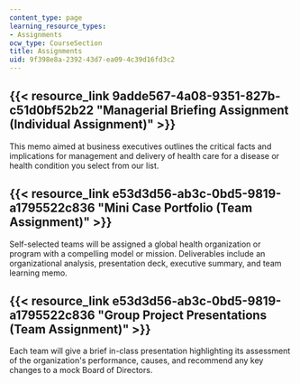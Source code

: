 ```yaml
---
content_type: page
learning_resource_types:
- Assignments
ocw_type: CourseSection
title: Assignments
uid: 9f398e8a-2392-43d7-ea09-4c39d16fd3c2
---
```


{{< resource_link 9adde567-4a08-9351-827b-c51d0bf52b22 "Managerial Briefing Assignment (Individual Assignment)" >}}
--------------------------------------------------------------------------------------------------------------------------

This memo aimed at business executives outlines the critical facts and implications for management and delivery of health care for a disease or health condition you select from our list.

{{< resource_link e53d3d56-ab3c-0bd5-9819-a1795522c836 "Mini Case Portfolio (Team Assignment)" >}}
----------------------------------------------------------------------------------------------

Self-selected teams will be assigned a global health organization or program with a compelling model or mission. Deliverables include an organizational analysis, presentation deck, executive summary, and team learning memo.

{{< resource_link e53d3d56-ab3c-0bd5-9819-a1795522c836 "Group Project Presentations (Team Assignment)" >}}
------------------------------------------------------------------------------------------------------

Each team will give a brief in-class presentation highlighting its assessment of the organization's performance, causes, and recommend any key changes to a mock Board of Directors.